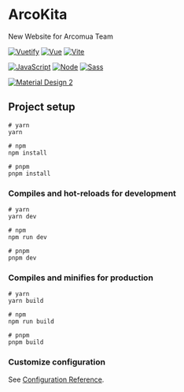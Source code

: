 # ArcoKita

New Website for Arcomua Team

[![Vuetify](https://img.shields.io/badge/-Vuetify-1867C0?style=for-the-badge&logo=vuetify&logoColor=white)](https://vuetifyjs.com/)
[![Vue](https://img.shields.io/badge/-Vue%203-4FC08D?style=for-the-badge&logo=vue.js&logoColor=white)](https://vuejs.org/)
[![Vite](https://img.shields.io/badge/-Vite%203-646CFF?style=for-the-badge&logo=vite&logoColor=white)](https://vitejs.dev/)

[![JavaScript](https://img.shields.io/badge/-JavaScript-F7DF1E?style=for-the-badge&logo=javascript&logoColor=black)](https://www.ecma-international.org/)
[![Node](https://img.shields.io/badge/-Node.js-339933?style=for-the-badge&logo=node.js&logoColor=white)](https://nodejs.org/)
[![Sass](https://img.shields.io/badge/-Sass-CC6699?style=for-the-badge&logo=sass&logoColor=white)](https://sass-lang.com/)

[![Material Design 2](https://img.shields.io/badge/-Material%20Design%202-00629B?style=for-the-badge&logo=material-design&logoColor=white)](https://m2.material.io/)

## Project setup

```
# yarn
yarn

# npm
npm install

# pnpm
pnpm install
```

### Compiles and hot-reloads for development

```
# yarn
yarn dev

# npm
npm run dev

# pnpm
pnpm dev
```

### Compiles and minifies for production

```
# yarn
yarn build

# npm
npm run build

# pnpm
pnpm build
```

### Customize configuration

See [Configuration Reference](https://vitejs.dev/config/).
